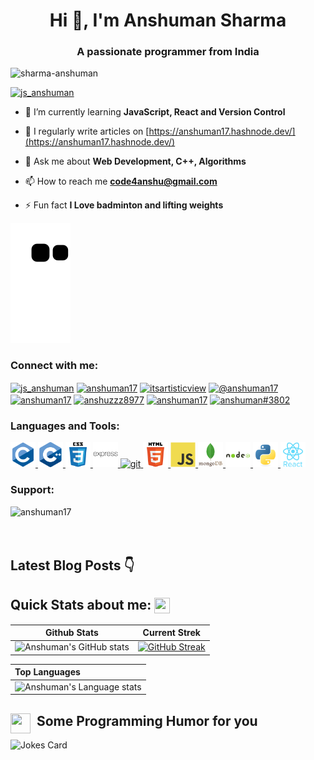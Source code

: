 <h1 align="center">Hi 👋, I'm Anshuman Sharma</h1>
<h3 align="center">A passionate programmer from India</h3>

<p align="left"> <img src="https://komarev.com/ghpvc/?username=sharma-anshuman&label=Profile%20views&color=0e75b6&style=flat" alt="sharma-anshuman" /> </p>

<p align="left"> <a href="https://twitter.com/js_anshuman" target="blank"><img src="https://img.shields.io/twitter/follow/js_anshuman?logo=twitter&style=for-the-badge" alt="js_anshuman" /></a> </p>

- 🌱 I’m currently learning **JavaScript, React and Version Control**

- 📝 I regularly write articles on [https://anshuman17.hashnode.dev/](https://anshuman17.hashnode.dev/)

- 💬 Ask me about **Web Development, C++, Algorithms**

- 📫 How to reach me **code4anshu@gmail.com**

- ⚡ Fun fact **I Love badminton and lifting weights**

![snake gif](https://github.com/sharma-anshuman/sharma-anshuman/blob/output/github-contribution-grid-snake.svg)


<h3 align="left">Connect with me:</h3>
<p align="left">
<a href="https://twitter.com/js_anshuman" target="blank"><img align="center" src="https://raw.githubusercontent.com/rahuldkjain/github-profile-readme-generator/master/src/images/icons/Social/twitter.svg" alt="js_anshuman" height="30" width="40" /></a>
<a href="https://linkedin.com/in/anshuman17" target="blank"><img align="center" src="https://raw.githubusercontent.com/rahuldkjain/github-profile-readme-generator/master/src/images/icons/Social/linked-in-alt.svg" alt="anshuman17" height="30" width="40" /></a>
<a href="https://instagram.com/itsartisticview" target="blank"><img align="center" src="https://raw.githubusercontent.com/rahuldkjain/github-profile-readme-generator/master/src/images/icons/Social/instagram.svg" alt="itsartisticview" height="30" width="40" /></a>
<a href="https://hashnode.com/@anshuman17" target="blank"><img align="center" src="https://raw.githubusercontent.com/rahuldkjain/github-profile-readme-generator/master/src/images/icons/Social/hashnode.svg" alt="@anshuman17" height="30" width="40" /></a>
<a href="https://www.codechef.com/users/anshuman17" target="blank"><img align="center" src="https://cdn.jsdelivr.net/npm/simple-icons@3.1.0/icons/codechef.svg" alt="anshuman17" height="30" width="40" /></a>
<a href="https://www.hackerrank.com/anshuzzz8977" target="blank"><img align="center" src="https://raw.githubusercontent.com/rahuldkjain/github-profile-readme-generator/master/src/images/icons/Social/hackerrank.svg" alt="anshuzzz8977" height="30" width="40" /></a>
<a href="https://www.leetcode.com/anshuman17" target="blank"><img align="center" src="https://raw.githubusercontent.com/rahuldkjain/github-profile-readme-generator/master/src/images/icons/Social/leet-code.svg" alt="anshuman17" height="30" width="40" /></a>
<a href="https://discord.gg/anshuman#3802" target="blank"><img align="center" src="https://raw.githubusercontent.com/rahuldkjain/github-profile-readme-generator/master/src/images/icons/Social/discord.svg" alt="anshuman#3802" height="30" width="40" /></a>
</p>

<h3 align="left">Languages and Tools:</h3>
<p align="left"> <a href="https://www.cprogramming.com/" target="_blank" rel="noreferrer"> <img src="https://raw.githubusercontent.com/devicons/devicon/master/icons/c/c-original.svg" alt="c" width="40" height="40"/> </a> <a href="https://www.w3schools.com/cpp/" target="_blank" rel="noreferrer"> <img src="https://raw.githubusercontent.com/devicons/devicon/master/icons/cplusplus/cplusplus-original.svg" alt="cplusplus" width="40" height="40"/> </a> <a href="https://www.w3schools.com/css/" target="_blank" rel="noreferrer"> <img src="https://raw.githubusercontent.com/devicons/devicon/master/icons/css3/css3-original-wordmark.svg" alt="css3" width="40" height="40"/> </a> <a href="https://expressjs.com" target="_blank" rel="noreferrer"> <img src="https://raw.githubusercontent.com/devicons/devicon/master/icons/express/express-original-wordmark.svg" alt="express" width="40" height="40"/> </a> <a href="https://git-scm.com/" target="_blank" rel="noreferrer"> <img src="https://www.vectorlogo.zone/logos/git-scm/git-scm-icon.svg" alt="git" width="40" height="40"/> </a> <a href="https://www.w3.org/html/" target="_blank" rel="noreferrer"> <img src="https://raw.githubusercontent.com/devicons/devicon/master/icons/html5/html5-original-wordmark.svg" alt="html5" width="40" height="40"/> </a> <a href="https://developer.mozilla.org/en-US/docs/Web/JavaScript" target="_blank" rel="noreferrer"> <img src="https://raw.githubusercontent.com/devicons/devicon/master/icons/javascript/javascript-original.svg" alt="javascript" width="40" height="40"/> </a> <a href="https://www.mongodb.com/" target="_blank" rel="noreferrer"> <img src="https://raw.githubusercontent.com/devicons/devicon/master/icons/mongodb/mongodb-original-wordmark.svg" alt="mongodb" width="40" height="40"/> </a> <a href="https://nodejs.org" target="_blank" rel="noreferrer"> <img src="https://raw.githubusercontent.com/devicons/devicon/master/icons/nodejs/nodejs-original-wordmark.svg" alt="nodejs" width="40" height="40"/> </a> <a href="https://www.python.org" target="_blank" rel="noreferrer"> <img src="https://raw.githubusercontent.com/devicons/devicon/master/icons/python/python-original.svg" alt="python" width="40" height="40"/> </a> <a href="https://reactjs.org/" target="_blank" rel="noreferrer"> <img src="https://raw.githubusercontent.com/devicons/devicon/master/icons/react/react-original-wordmark.svg" alt="react" width="40" height="40"/> </a> </p>

<h3 align="left">Support:</h3>
<p><a href="https://www.buymeacoffee.com/anshuman17"> <img align="left" src="https://cdn.buymeacoffee.com/buttons/v2/default-yellow.png" height="50" width="210" alt="anshuman17" /></a></p><br><br><br>

<h2>Latest Blog Posts 👇</h2>
<!--HASHNODE_BLOG:START -->
<!--HASHNODE_BLOG:END -->

<!-- [![Top Langs](https://github-readme-stats.vercel.app/api/top-langs/?username=sharma-anshuman&layout=compact)](https://github.com/sharma-anshuman/github-readme-stats&theme=transparent)

![Anshuman's GitHub stats](https://github-readme-stats.vercel.app/api?username=sharma-anshuman&show_icons=true&theme=transparent) -->

 <h2>Quick Stats about me: <img src='https://raw.githubusercontent.com/rahulbanerjee26/githubProfileReadmeGenerator/main/gifs/github.gif' width='25px' height="25px" align="center"></h2>

  | Github Stats | Current Strek  |
| --- | --- |
| ![Anshuman's GitHub stats](https://github-readme-stats.vercel.app/api?username=sharma-anshuman&show_icons=true&theme=tokyonight) | [![GitHub Streak](https://github-readme-streak-stats.herokuapp.com?user=sharma-anshuman&theme=tokyonight)](https://git.io/streak-stats) |


<!-- Theme color -->
<!-- dark, radical, merko, gruvbox, tokyonight, onedark, cobalt, synthwave, highcontrast, dracula -->

| Top Languages |
| :--- |
| <img height=200 width=350 src="https://github-readme-stats.vercel.app/api/top-langs?username=sharma-anshuman&show_icons=true&theme=cobalt" alt="Anshuman's Language stats" /> |

<div aling="left">
  
<h2>&nbsp; Some Programming Humor for you <img align ='left' src='https://raw.githubusercontent.com/rahulbanerjee26/githubProfileReadmeGenerator/main/gifs/winkFace.gif' width = '32px' height= '32px'></h2>
 
![Jokes Card](https://readme-jokes.vercel.app/api?theme=tokyonight)
  </div>
